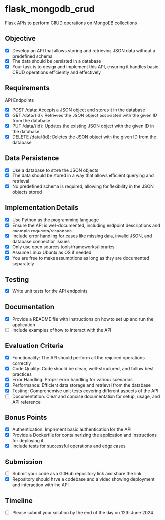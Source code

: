 # flask_mongodb_crud
Flask APIs to perform CRUD operations on MongoDB collections

## Objective
- [x] Develop an API that allows storing and retrieving JSON data without a predefined schema
- [x] The data should be persisted in a database
- [x] Your task is to design and implement this API, ensuring it handles basic CRUD operations efficiently and effectively

## Requirements
API Endpoints
- [x] POST /data: Accepts a JSON object and stores it in the database
- [x] GET /data/{id}: Retrieves the JSON object associated with the given ID from the database
- [x] PUT /data/{id}: Updates the existing JSON object with the given ID in the database
- [x] DELETE /data/{id}: Deletes the JSON object with the given ID from the database

## Data Persistence
- [x] Use a database to store the JSON objects
- [x] The data should be stored in a way that allows efficient querying and retrieval
- [x] No predefined schema is required, allowing for flexibility in the JSON objects stored

## Implementation Details
- [x] Use Python as the programming language
- [x] Ensure the API is well-documented, including endpoint descriptions and example requests/responses
- [x] Include error handling for cases like missing data, invalid JSON, and database connection issues
- [x] Only use open sources tools/frameworks/libraries
- [x] Assume Linux Ubuntu as OS if needed
- [x] You are free to make assumptions as long as they are documented separately

## Testing
- [x] Write unit tests for the API endpoints

## Documentation
- [x] Provide a README file with instructions on how to set up and run the application
- [ ] Include examples of how to interact with the API

## Evaluation Criteria
- [x] Functionality: The API should perform all the required operations correctly
- [x] Code Quality: Code should be clean, well-structured, and follow best practices
- [x] Error Handling: Proper error handling for various scenarios
- [x] Performance: Efficient data storage and retrieval from the database
- [x] Testing: Comprehensive unit tests covering different aspects of the API
- [ ] Documentation: Clear and concise documentation for setup, usage, and API reference

## Bonus Points
- [x] Authentication: Implement basic authentication for the API
- [x] Provide a Dockerfile for containerizing the application and instructions for deploying it
- [x] Include tests for successful operations and edge cases

## Submission
- [ ] Submit your code as a GitHub repository link and share the link
- [x] Repository should have a codebase and a video showing deployment and interaction with the API

## Timeline
- [ ] Please submit your solution by the end of the day on 12th June 2024
